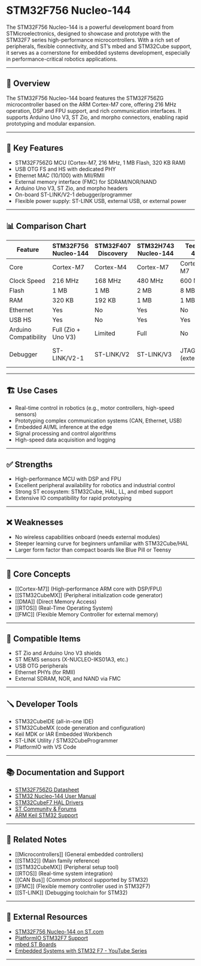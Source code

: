# STM32F756 Nucleo-144

The STM32F756 Nucleo-144 is a powerful development board from STMicroelectronics, designed to showcase and prototype with the STM32F7 series high-performance microcontrollers. With a rich set of peripherals, flexible connectivity, and ST’s mbed and STM32Cube support, it serves as a cornerstone for embedded systems development, especially in performance-critical robotics applications.

---

## 🧠 Overview

The STM32F756 Nucleo-144 board features the STM32F756ZG microcontroller based on the ARM Cortex-M7 core, offering 216 MHz operation, DSP and FPU support, and rich communication interfaces. It supports Arduino Uno V3, ST Zio, and morpho connectors, enabling rapid prototyping and modular expansion.

---

## 🧰 Key Features

- STM32F756ZG MCU (Cortex-M7, 216 MHz, 1 MB Flash, 320 KB RAM)
- USB OTG FS and HS with dedicated PHY
- Ethernet MAC (10/100) with MII/RMII
- External memory interface (FMC) for SDRAM/NOR/NAND
- Arduino Uno V3, ST Zio, and morpho headers
- On-board ST-LINK/V2-1 debugger/programmer
- Flexible power supply: ST-LINK USB, external USB, or external power

---

## 📊 Comparison Chart

| Feature                        | STM32F756 Nucleo-144 | STM32F407 Discovery | STM32H743 Nucleo-144 | Teensy 4.1         | ESP32-DevKitC       |
|-------------------------------|-----------------------|----------------------|------------------------|---------------------|----------------------|
| Core                          | Cortex-M7             | Cortex-M4            | Cortex-M7              | Cortex-M7           | Xtensa LX6           |
| Clock Speed                   | 216 MHz               | 168 MHz              | 480 MHz                | 600 MHz             | 240 MHz              |
| Flash                         | 1 MB                  | 1 MB                 | 2 MB                   | 8 MB (ext)          | 4 MB                 |
| RAM                           | 320 KB                | 192 KB               | 1 MB                   | 1 MB                | ~520 KB              |
| Ethernet                      | Yes                   | No                   | Yes                    | No                  | Yes                  |
| USB HS                        | Yes                   | No                   | Yes                    | Yes                 | Yes                  |
| Arduino Compatibility         | Full (Zio + Uno V3)   | Limited              | Full                   | No                  | Yes (Uno V3)         |
| Debugger                      | ST-LINK/V2-1          | ST-LINK/V2           | ST-LINK/V3             | JTAG/SWD (external) | USB UART (external)  |

---

## 🏗️ Use Cases

- Real-time control in robotics (e.g., motor controllers, high-speed sensors)
- Prototyping complex communication systems (CAN, Ethernet, USB)
- Embedded AI/ML inference at the edge
- Signal processing and control algorithms
- High-speed data acquisition and logging

---

## ✅ Strengths

- High-performance MCU with DSP and FPU
- Excellent peripheral availability for robotics and industrial control
- Strong ST ecosystem: STM32Cube, HAL, LL, and mbed support
- Extensive IO compatibility for rapid prototyping

---

## ❌ Weaknesses

- No wireless capabilities onboard (needs external modules)
- Steeper learning curve for beginners unfamiliar with STM32Cube/HAL
- Larger form factor than compact boards like Blue Pill or Teensy

---

## 🧠 Core Concepts

- [[Cortex-M7]] (High-performance ARM core with DSP/FPU)
- [[STM32CubeMX]] (Peripheral initialization code generator)
- [[DMA]] (Direct Memory Access)
- [[RTOS]] (Real-Time Operating System)
- [[FMC]] (Flexible Memory Controller for external memory)

---

## 🧩 Compatible Items

- ST Zio and Arduino Uno V3 shields
- ST MEMS sensors (X-NUCLEO-IKS01A3, etc.)
- USB OTG peripherals
- Ethernet PHYs (for RMII)
- External SDRAM, NOR, and NAND via FMC

---

## 🪛 Developer Tools

- STM32CubeIDE (all-in-one IDE)
- STM32CubeMX (code generation and configuration)
- Keil MDK or IAR Embedded Workbench
- ST-LINK Utility / STM32CubeProgrammer
- PlatformIO with VS Code

---

## 📚 Documentation and Support

- [STM32F756ZG Datasheet](https://www.st.com/resource/en/datasheet/stm32f756zg.pdf)
- [STM32 Nucleo-144 User Manual](https://www.st.com/resource/en/user_manual/dm00244518.pdf)
- [STM32CubeF7 HAL Drivers](https://github.com/STMicroelectronics/STM32CubeF7)
- [ST Community & Forums](https://community.st.com/)
- [ARM Keil STM32 Support](https://developer.arm.com/tools-and-software/embedded/keil-mdk/stmicroelectronics-stm32)

---

## 🧩 Related Notes

- [[Microcontrollers]] (General embedded controllers)
- [[STM32]] (Main family reference)
- [[STM32CubeMX]] (Peripheral setup tool)
- [[RTOS]] (Real-time system integration)
- [[CAN Bus]] (Common protocol supported by STM32)
- [[FMC]] (Flexible memory controller used in STM32F7)
- [[ST-LINK]] (Debugging toolchain for STM32)

---

## 🔗 External Resources

- [STM32F756 Nucleo-144 on ST.com](https://www.st.com/en/evaluation-tools/nucleo-f756zg.html)
- [PlatformIO STM32F7 Support](https://docs.platformio.org/en/latest/boards/ststm32/nucleo_f756zg.html)
- [mbed ST Boards](https://os.mbed.com/platforms/ST-Nucleo-F756ZG/)
- [Embedded Systems with STM32 F7 - YouTube Series](https://www.youtube.com/results?search_query=STM32F7+Nucleo)

---
